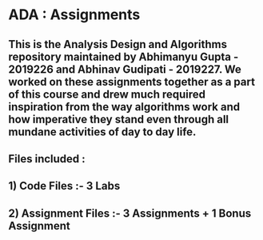 # ADA : Assignments 

## This is the Analysis Design and Algorithms repository maintained by Abhimanyu Gupta - 2019226 and Abhinav Gudipati - 2019227. We worked on these assignments together as a part of this course and drew much required inspiration from the way algorithms work and how imperative they stand even through all mundane activities of day to day life. 

## Files included :
## 1) Code Files :- 3 Labs 
## 2) Assignment Files :- 3 Assignments + 1 Bonus Assignment


